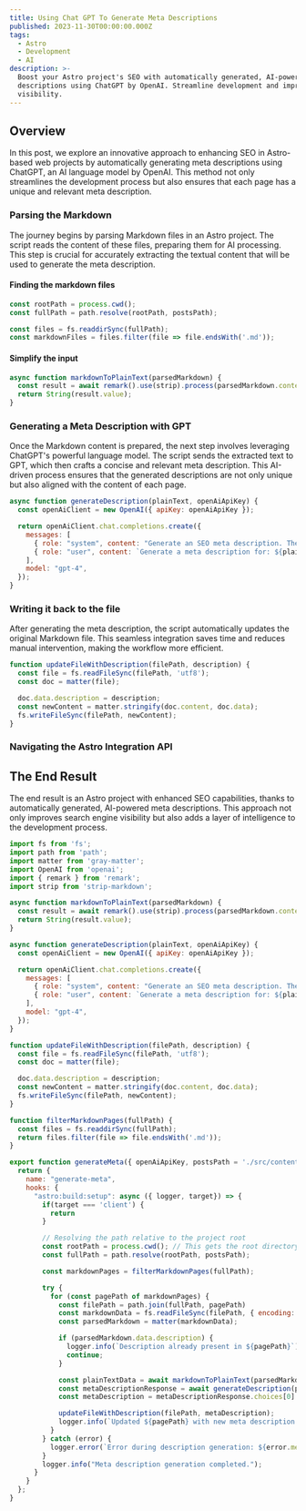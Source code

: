 ```yaml
---
title: Using Chat GPT To Generate Meta Descriptions
published: 2023-11-30T00:00:00.000Z
tags:
  - Astro
  - Development
  - AI
description: >-
  Boost your Astro project's SEO with automatically generated, AI-powered meta
  descriptions using ChatGPT by OpenAI. Streamline development and improve
  visibility.
---
```

## Overview
In this post, we explore an innovative approach to enhancing SEO in Astro-based web projects by automatically generating meta descriptions using ChatGPT, an AI language model by OpenAI. This method not only streamlines the development process but also ensures that each page has a unique and relevant meta description.

### Parsing the Markdown
The journey begins by parsing Markdown files in an Astro project. The script reads the content of these files, preparing them for AI processing. This step is crucial for accurately extracting the textual content that will be used to generate the meta description.

#### Finding the markdown files

```js
const rootPath = process.cwd();
const fullPath = path.resolve(rootPath, postsPath);

const files = fs.readdirSync(fullPath);
const markdownFiles = files.filter(file => file.endsWith('.md'));
```

#### Simplify the input

```js
async function markdownToPlainText(parsedMarkdown) {
  const result = await remark().use(strip).process(parsedMarkdown.content);
  return String(result.value);
}
```

### Generating a Meta Description with GPT
Once the Markdown content is prepared, the next step involves leveraging ChatGPT's powerful language model. The script sends the extracted text to GPT, which then crafts a concise and relevant meta description. This AI-driven process ensures that the generated descriptions are not only unique but also aligned with the content of each page.

```js
async function generateDescription(plainText, openAiApiKey) {
  const openAiClient = new OpenAI({ apiKey: openAiApiKey });

  return openAiClient.chat.completions.create({
    messages: [
      { role: "system", content: "Generate an SEO meta description. The description must be no more than 160 characters." },
      { role: "user", content: `Generate a meta description for: ${plainText}` }
    ],
    model: "gpt-4",
  });
}
```


### Writing it back to the file
After generating the meta description, the script automatically updates the original Markdown file. This seamless integration saves time and reduces manual intervention, making the workflow more efficient.

```js
function updateFileWithDescription(filePath, description) {
  const file = fs.readFileSync(filePath, 'utf8');
  const doc = matter(file);

  doc.data.description = description;
  const newContent = matter.stringify(doc.content, doc.data);
  fs.writeFileSync(filePath, newContent);
}
```

### Navigating the Astro Integration API

## The End Result
The end result is an Astro project with enhanced SEO capabilities, thanks to automatically generated, AI-powered meta descriptions. This approach not only improves search engine visibility but also adds a layer of intelligence to the development process.

```js
import fs from 'fs';
import path from 'path';
import matter from 'gray-matter';
import OpenAI from 'openai';
import { remark } from 'remark';
import strip from 'strip-markdown';

async function markdownToPlainText(parsedMarkdown) {
  const result = await remark().use(strip).process(parsedMarkdown.content);
  return String(result.value);
}

async function generateDescription(plainText, openAiApiKey) {
  const openAiClient = new OpenAI({ apiKey: openAiApiKey });

  return openAiClient.chat.completions.create({
    messages: [
      { role: "system", content: "Generate an SEO meta description. The description must be no more than 160 characters." },
      { role: "user", content: `Generate a meta description for: ${plainText}` }
    ],
    model: "gpt-4",
  });
}

function updateFileWithDescription(filePath, description) {
  const file = fs.readFileSync(filePath, 'utf8');
  const doc = matter(file);

  doc.data.description = description;
  const newContent = matter.stringify(doc.content, doc.data);
  fs.writeFileSync(filePath, newContent);
}

function filterMarkdownPages(fullPath) {
  const files = fs.readdirSync(fullPath);
  return files.filter(file => file.endsWith('.md'));
}

export function generateMeta({ openAiApiKey, postsPath = './src/content/posts' }) {
  return {
    name: "generate-meta",
    hooks: {
      "astro:build:setup": async ({ logger, target}) => {
        if(target === 'client') {
          return
        }

        // Resolving the path relative to the project root
        const rootPath = process.cwd(); // This gets the root directory
        const fullPath = path.resolve(rootPath, postsPath);

        const markdownPages = filterMarkdownPages(fullPath);

        try {
          for (const pagePath of markdownPages) {
            const filePath = path.join(fullPath, pagePath)
            const markdownData = fs.readFileSync(filePath, { encoding: 'utf8' });
            const parsedMarkdown = matter(markdownData);

            if (parsedMarkdown.data.description) {
              logger.info(`Description already present in ${pagePath}`);
              continue;
            }

            const plainTextData = await markdownToPlainText(parsedMarkdown);
            const metaDescriptionResponse = await generateDescription(plainTextData, openAiApiKey);
            const metaDescription = metaDescriptionResponse.choices[0].message.content;

            updateFileWithDescription(filePath, metaDescription);
            logger.info(`Updated ${pagePath} with new meta description.`);
          }
        } catch (error) {
          logger.error(`Error during description generation: ${error.message}`);
        }
        logger.info("Meta description generation completed.");
      }
    }
  };
}
```